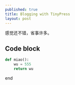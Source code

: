 ```yaml
---
published: true
title: Blogging with TinyPress
layout: post
---
```

感觉还不错，省事许多。

<!--more-->

## Code block

```python
def miao():
    wu = 555
    return wu
```

end